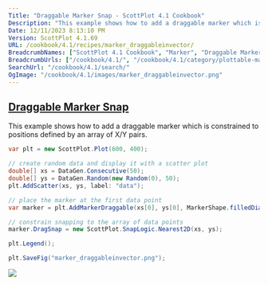 ```yaml
---
Title: "Draggable Marker Snap - ScottPlot 4.1 Cookbook"
Description: "This example shows how to add a draggable marker which is constrained to positions defined by an array of X/Y pairs."
Date: 12/11/2023 8:13:10 PM
Version: ScottPlot 4.1.69
URL: /cookbook/4.1/recipes/marker_draggableinvector/
BreadcrumbNames: ["ScottPlot 4.1 Cookbook", "Marker", "Draggable Marker Snap"]
BreadcrumbUrls: ["/cookbook/4.1/", "/cookbook/4.1/category/plottable-marker", "/cookbook/4.1/recipes/marker_draggableinvector/"]
SearchUrl: "/cookbook/4.1/search/"
OgImage: "/cookbook/4.1/images/marker_draggableinvector.png"
---
```


<h2><a id='draggable-marker-snap' href='/cookbook/4.1/recipes/marker_draggableinvector/'>Draggable Marker Snap</a></h2>

This example shows how to add a draggable marker which is constrained to positions defined by an array of X/Y pairs.

```cs
var plt = new ScottPlot.Plot(600, 400);

// create random data and display it with a scatter plot
double[] xs = DataGen.Consecutive(50);
double[] ys = DataGen.Random(new Random(0), 50);
plt.AddScatter(xs, ys, label: "data");

// place the marker at the first data point
var marker = plt.AddMarkerDraggable(xs[0], ys[0], MarkerShape.filledDiamond, 15, Color.Magenta);

// constrain snapping to the array of data points
marker.DragSnap = new ScottPlot.SnapLogic.Nearest2D(xs, ys);

plt.Legend();

plt.SaveFig("marker_draggableinvector.png");
```

<img src='../../images/marker_draggableinvector.png' class='d-block mx-auto my-5' />


